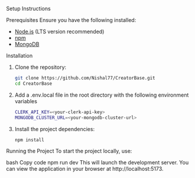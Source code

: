 Setup Instructions

Prerequisites
Ensure you have the following installed:
- [Node.js](https://nodejs.org/) (LTS version recommended)
- [npm](https://www.npmjs.com/)
- [MongoDB](https://cloud.mongodb.com/)

Installation

1. Clone the repository:
   ```bash
   git clone https://github.com/Nishal77/CreatorBase.git
   cd CreatorBase

2. Add a .env.local file in the root directory with the following environment variables
   ```bash
   CLERK_API_KEY=<your-clerk-api-key>
   MONGODB_CLUSTER_URL=<your-mongodb-cluster-url>

3. Install the project dependencies:
    ```bash
   npm install

Running the Project
To start the project locally, use:

bash
Copy code
npm run dev
This will launch the development server. You can view the application in your browser at http://localhost:5173.

